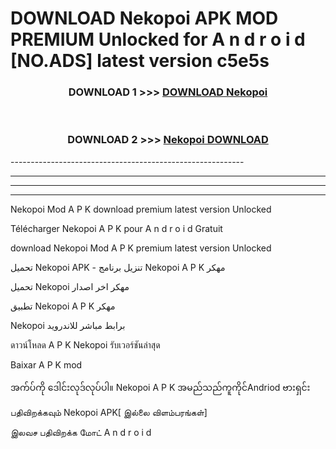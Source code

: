 # DOWNLOAD Nekopoi  APK MOD PREMIUM Unlocked for A n d r o i d [NO.ADS] latest version c5e5s 



<div align="center">

<h3>DOWNLOAD 1 >>> <a href="https://getmod2.web.app/?judul=Nekopoi ">DOWNLOAD Nekopoi </a></h3><br>

<h3>DOWNLOAD 2 >>> <a href="https://getmod2.web.app/?judul=Nekopoi ">Nekopoi  DOWNLOAD </a></h3>

</div>
----------------------------------------------------------

----------------------------------------------------------

----------------------------------------------------------

----------------------------------------------------------

Nekopoi  Mod A P K download premium latest version Unlocked

Télécharger Nekopoi  A P K pour A n d r o i d Gratuit

download Nekopoi  Mod A P K premium latest version Unlocked

تحميل Nekopoi  APK - تنزيل برنامج Nekopoi  A P K مهكر

تحميل Nekopoi  مهكر اخر اصدار

تطبيق Nekopoi  A P K مهكر

Nekopoi  برابط مباشر للاندرويد

ดาวน์โหลด A P K Nekopoi  รับเวอร์ชันล่าสุด

Baixar A P K mod

အက်ပ်ကို ဒေါင်းလုဒ်လုပ်ပါ။ Nekopoi  A P K အမည်သည်ကူကိုင်Andriod ဗားရှင်း

பதிவிறக்கவும் Nekopoi  APK[ இல்லை விளம்பரங்கள்] 
 
இலவச பதிவிறக்க மோட் A n d r o i d



